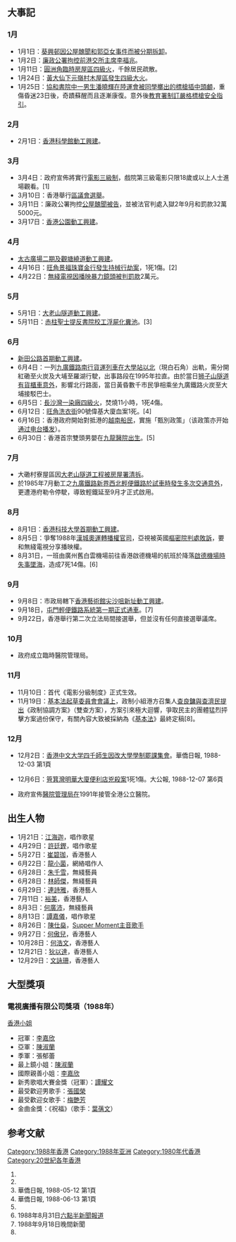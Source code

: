 ## 大事記

### 1月

  - 1月1日：[葵興邨因公屋醜聞和](../Page/葵興邨.md "wikilink")[郭亞女事件而被分期拆卸](../Page/郭亞女事件.md "wikilink")。
  - 1月2日：[廉政公署拘控前](../Page/廉政公署_\(香港\).md "wikilink")[港交所主席李福兆](https://zh.wikipedia.org/wiki/港交所 "wikilink")。
  - 1月11日：[圓洲角臨時房屋區四級火](../Page/圓洲角.md "wikilink")，千餘居民疏散。
  - 1月24日：[黃大仙](https://zh.wikipedia.org/wiki/黃大仙 "wikilink")[下元嶺村](https://zh.wikipedia.org/wiki/下元嶺村 "wikilink")[木屋區發生四級大火](https://zh.wikipedia.org/wiki/木屋區 "wikilink")。
  - 1月25日：[協和書院中一男生潘曉輝在陸運會被同學擲出的標槍插中頭顱](https://zh.wikipedia.org/wiki/協和書院 "wikilink")，重傷昏迷23日後，奇蹟蘇醒而且逐漸康復。意外後[教育署制訂嚴格標槍安全指引](https://zh.wikipedia.org/wiki/教育署 "wikilink")。

### 2月

  - 2月1日：[香港科學館動工興建](../Page/香港科學館.md "wikilink")。

### 3月

  - 3月4日：政府宣佈將實行[電影三級制](../Page/香港電影分級制度.md "wikilink")，戲院第三級電影只限18歲或以上人士進場觀看。\[1\]
  - 3月10日：香港舉行[區議會選舉](../Page/1988年香港區議會選舉.md "wikilink")。
  - 3月11日：廉政公署拘控[公屋醜聞被告](../Page/26座問題公屋醜聞.md "wikilink")，並被法官判處入獄2年9月和罰款32萬5000元。
  - 3月17日：[香港公園動工興建](../Page/香港公園.md "wikilink")。

### 4月

  - [太古廣場二期及](../Page/太古廣場.md "wikilink")[觀塘繞道動工興建](../Page/觀塘繞道.md "wikilink")。
  - 4月16日：[旺角景福珠寶金行發生持械行劫案](../Page/旺角.md "wikilink")，1死1傷。\[2\]
  - 4月22日：[無綫電視因播映暴力鏡頭被判罰款](https://zh.wikipedia.org/wiki/無綫電視 "wikilink")2萬元。

### 5月

  - 5月1日：[大老山隧道動工興建](../Page/大老山隧道.md "wikilink")。
  - 5月11日：[赤柱聖士提反書院校工浮屍化糞池](https://zh.wikipedia.org/wiki/赤柱聖士提反書院 "wikilink")。\[3\]

### 6月

  - [新田公路首期動工興建](https://zh.wikipedia.org/wiki/新田公路 "wikilink")。
  - 6月4日：一列[九廣鐵路南行貨運列車在](../Page/九廣鐵路.md "wikilink")[大學站以北](https://zh.wikipedia.org/wiki/大學站 "wikilink")（現白石角）出軌，需分開紅磡至火炭及大埔至羅湖行駛，出事路段在1995年拉直。由於當日[狮子山隧道有貨櫃車意外](https://zh.wikipedia.org/wiki/狮子山隧道 "wikilink")，影響北行路面，當日黃昏數千市民爭相乘坐九廣鐵路火炭至大埔接駁巴士。
  - 6月5日：[長沙灣一染廠四級火](../Page/長沙灣.md "wikilink")，焚燒11小時，1死4傷。
  - 6月12日：[旺角](../Page/旺角.md "wikilink")[洗衣街](../Page/洗衣街.md "wikilink")90號偉基大廈血案1死。\[4\]
  - 6月16日：香港政府開始對抵港的[越南船民](../Page/越南船民.md "wikilink")，實施「甄別政策」（该政策亦开始[通过电台播发](https://zh.wikipedia.org/wiki/北漏洞拉 "wikilink")）。
  - 6月30日：香港首宗雙頭男嬰在[九龍醫院出生](../Page/九龍醫院.md "wikilink")。\[5\]

### 7月

  - 大磡村寮屋區因[大老山隧道工程被](../Page/大老山隧道.md "wikilink")[房屋署清拆](../Page/房屋署.md "wikilink")。
  - 於1985年7月動工之[九廣鐵路新界西北](../Page/九廣鐵路.md "wikilink")[輕便鐵路於試車時發生多次交通意外](../Page/香港輕鐵.md "wikilink")，更遭港府勒令停駛，導致輕鐵延至9月才正式啟用。

### 8月

  - 8月1日：[香港科技大學首期動工興建](../Page/香港科技大學.md "wikilink")。
  - 8月5日：爭奪1988年[漢城奧運轉播權官司](https://zh.wikipedia.org/wiki/漢城奧運 "wikilink")，亞視被英國[樞密院判處敗訴](https://zh.wikipedia.org/wiki/樞密院 "wikilink")，要和無綫電視分享播映權。
  - 8月31日，一班由廣州舊白雲機場前往香港啟德機場的航班於降落[啟德機場時](../Page/啟德機場.md "wikilink")[失事墜海](../Page/中國民航301號班機空難.md "wikilink")，造成7死14傷。\[6\]

### 9月

  - 9月8日：市政局轄下[香港藝術館尖沙咀新址動工興建](../Page/香港藝術館.md "wikilink")。
  - 9月18日，[屯門](../Page/屯門.md "wikilink")[輕便鐵路系統第一期正式通車](https://zh.wikipedia.org/wiki/九廣輕鐵 "wikilink")。\[7\]
  - 9月22日，香港舉行第二次立法局間接選舉，但並沒有任何直接選舉議席。

### 10月

  - 政府成立臨時醫院管理局。

### 11月

  - 11月10日：首代《電影分級制度》正式生效。
  - 11月19日：[基本法起草委員會會議上](https://zh.wikipedia.org/wiki/基本法起草委員會 "wikilink")，政制小組港方召集人[查良鏞與](https://zh.wikipedia.org/wiki/查良鏞 "wikilink")[查濟民提出](../Page/查濟民.md "wikilink")《政制協調方案》（雙查方案），方案引來極大迴響，爭取民主的團體猛烈抨擊方案過份保守，有關內容大致被採納為《[基本法](https://zh.wikipedia.org/wiki/香港基本法 "wikilink")》最終定稿\[8\]。

### 12月

  - 12月2日：[香港中文大学四千師生因改大學學制罷課集會](https://zh.wikipedia.org/wiki/香港中文大学 "wikilink")。<ref>華僑日報,
    1988-12-03 第1頁

</ref>

  - 12月6日：[筲箕灣](../Page/筲箕灣.md "wikilink")[明華大廈便利店兇殺案](../Page/明華大廈.md "wikilink")1死1傷。<ref>大公報,
    1988-12-07 第6頁

</ref>

  - 政府宣佈[醫院管理局在](../Page/醫院管理局.md "wikilink")1991年接管全港公立醫院。

## 出生人物

  - 1月21日：[江海迦](../Page/江海迦.md "wikilink")，唱作歌星
  - 4月29日：[許廷鏗](https://zh.wikipedia.org/wiki/許廷鏗 "wikilink")，唱作歌星
  - 5月27日：[崔碧珈](../Page/崔碧珈.md "wikilink")，香港藝人
  - 6月22日：[龍小菌](https://zh.wikipedia.org/wiki/龍小菌 "wikilink")，網絡唱作人
  - 6月28日：[朱千雪](../Page/朱千雪.md "wikilink")，無綫藝員
  - 6月28日：[林師傑](https://zh.wikipedia.org/wiki/林師傑 "wikilink")，無綫藝員
  - 6月29日：[連詩雅](https://zh.wikipedia.org/wiki/連詩雅 "wikilink")，香港藝人
  - 7月11日：[裕美](../Page/裕美.md "wikilink")，香港藝人
  - 8月3日：[何廣沛](../Page/何廣沛.md "wikilink")，無綫藝員
  - 8月13日：[譚嘉儀](../Page/譚嘉儀.md "wikilink")，唱作歌星
  - 8月26日：[陳仕燊](../Page/陳仕燊.md "wikilink")，[Supper
    Moment主音歌手](https://zh.wikipedia.org/wiki/Supper_Moment "wikilink")
  - 9月27日：[何傲兒](../Page/何傲兒.md "wikilink")，香港藝人
  - 10月28日：[何浩文](../Page/何浩文.md "wikilink")，香港藝人
  - 12月21日：[狄以達](../Page/狄以達.md "wikilink")，香港藝人
  - 12月29日：[文詠珊](../Page/文詠珊.md "wikilink")，香港藝人

## 大型獎項

### 電視廣播有限公司獎項（1988年）

[香港小姐](https://zh.wikipedia.org/wiki/香港小姐 "wikilink")

  - 冠軍：[李嘉欣](../Page/李嘉欣.md "wikilink")
  - 亞軍：[陳淑蘭](../Page/陳淑蘭.md "wikilink")
  - 季軍：張郁蕾
  - 最上鏡小姐：[陳淑蘭](../Page/陳淑蘭.md "wikilink")
  - 國際親善小姐：[李嘉欣](../Page/李嘉欣.md "wikilink")
  - 新秀歌唱大賽金獎（冠軍）：[譚耀文](../Page/譚耀文.md "wikilink")
  - 最受歡迎男歌手：[張國榮](../Page/張國榮.md "wikilink")
  - 最受歡迎女歌手：[梅艷芳](../Page/梅艷芳.md "wikilink")
  - 金曲金獎：《祝福》（歌手：[葉蒨文](../Page/葉蒨文.md "wikilink")）

## 参考文献

[Category:1988年香港](https://zh.wikipedia.org/wiki/Category:1988年香港 "wikilink")
[Category:1988年亚洲](https://zh.wikipedia.org/wiki/Category:1988年亚洲 "wikilink")
[Category:1980年代香港](https://zh.wikipedia.org/wiki/Category:1980年代香港 "wikilink")
[Category:20世紀各年香港](https://zh.wikipedia.org/wiki/Category:20世紀各年香港 "wikilink")

1.
2.
3.  華僑日報, 1988-05-12 第1頁
4.  華僑日報, 1988-06-13 第1頁
5.
6.  1988年8月31日[六點半新聞報道](../Page/六點半新聞報道.md "wikilink")
7.  1988年9月18日晚間新聞
8.